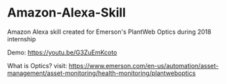# Amazon-Alexa-Skill
Amazon Alexa skill created for Emerson's PlantWeb Optics during 2018 internship

Demo: https://youtu.be/G3ZuEmKcoto

What is Optics? visit: https://www.emerson.com/en-us/automation/asset-management/asset-monitoring/health-monitoring/plantweboptics
